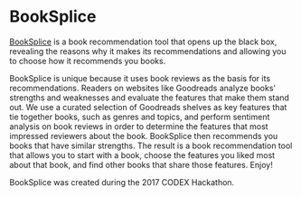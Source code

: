 # BookSplice
[BookSplice](http://booksplice.csail.mit.edu/) is a book recommendation tool that opens up the black box, revealing the reasons why it makes its recommendations and allowing you to choose how it recommends you books.

BookSplice is unique because it uses book reviews as the basis for its recommendations. Readers on websites like Goodreads analyze books' strengths and weaknesses and evaluate the features that make them stand out. We use a curated selection of Goodreads shelves as key features that tie together books, such as genres and topics, and perform sentiment analysis on book reviews in order to determine the features that most impressed reviewers about the book. BookSplice then recommends you books that have similar strengths. The result is a book recommendation tool that allows you to start with a book, choose the features you liked most about that book, and find other books that share those features. Enjoy! 

BookSplice was created during the 2017 CODEX Hackathon.
